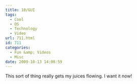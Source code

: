 ```yaml
---
title: 10/GUI
tags:
  - Cool
  - OS
  - Technology
  - Video
url: 711.html
id: 711
categories:
  - Fun &amp; Videos
  - Misc
date: 2009-10-13 14:08:59
---
```


This sort of thing really gets my juices flowing. I want it now!<!-- more -->

<object classid="clsid:d27cdb6e-ae6d-11cf-96b8-444553540000" width="700" height="385" codebase="https://download.macromedia.com/pub/shockwave/cabs/flash/swflash.cab#version=6,0,40,0"><param name="allowfullscreen" value="true" /><param name="allowscriptaccess" value="always" /><param name="src" value="https://vimeo.com/moogaloop.swf?clip_id=6712657&amp;server=vimeo.com&amp;show_title=1&amp;show_byline=1&amp;show_portrait=0&amp;color=00ADEF&amp;fullscreen=1" /><embed type="application/x-shockwave-flash" width="700" height="385" src="https://vimeo.com/moogaloop.swf?clip_id=6712657&amp;server=vimeo.com&amp;show_title=1&amp;show_byline=1&amp;show_portrait=0&amp;color=00ADEF&amp;fullscreen=1" allowscriptaccess="always" allowfullscreen="true"></embed></object>
